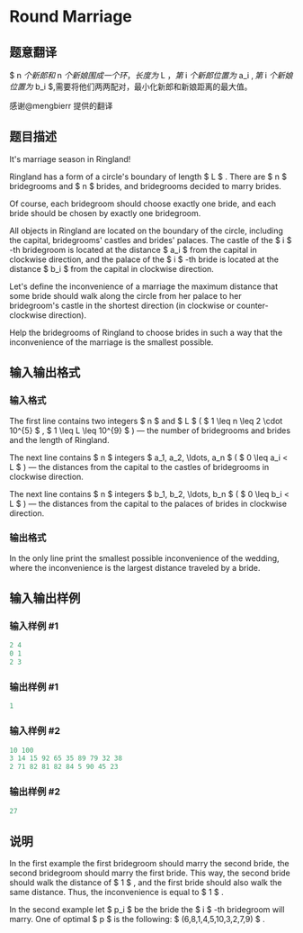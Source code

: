 # Round Marriage

## 题意翻译

$ n $个新郎和$ n $个新娘围成一个环，长度为$ L $，第$ i $个新郎位置为$ a_i $,第$ i $个新娘位置为$ b_i $,需要将他们两两配对，最小化新郎和新娘距离的最大值。

感谢@mengbierr 提供的翻译

## 题目描述

It's marriage season in Ringland!

Ringland has a form of a circle's boundary of length $ L $ . There are $ n $ bridegrooms and $ n $ brides, and bridegrooms decided to marry brides.

Of course, each bridegroom should choose exactly one bride, and each bride should be chosen by exactly one bridegroom.

All objects in Ringland are located on the boundary of the circle, including the capital, bridegrooms' castles and brides' palaces. The castle of the $ i $ -th bridegroom is located at the distance $ a_i $ from the capital in clockwise direction, and the palace of the $ i $ -th bride is located at the distance $ b_i $ from the capital in clockwise direction.

Let's define the inconvenience of a marriage the maximum distance that some bride should walk along the circle from her palace to her bridegroom's castle in the shortest direction (in clockwise or counter-clockwise direction).

Help the bridegrooms of Ringland to choose brides in such a way that the inconvenience of the marriage is the smallest possible.

## 输入输出格式

### 输入格式

The first line contains two integers $ n $ and $ L $ ( $ 1 \leq n \leq 2 \cdot 10^{5} $ , $ 1 \leq L \leq 10^{9} $ ) — the number of bridegrooms and brides and the length of Ringland.

The next line contains $ n $ integers $ a_1, a_2, \ldots, a_n $ ( $ 0 \leq a_i < L $ ) — the distances from the capital to the castles of bridegrooms in clockwise direction.

The next line contains $ n $ integers $ b_1, b_2, \ldots, b_n $ ( $ 0 \leq b_i < L $ ) — the distances from the capital to the palaces of brides in clockwise direction.

### 输出格式

In the only line print the smallest possible inconvenience of the wedding, where the inconvenience is the largest distance traveled by a bride.

## 输入输出样例

### 输入样例 #1

```cpp
2 4
0 1
2 3

```
### 输出样例 #1

```cpp
1

```
### 输入样例 #2

```cpp
10 100
3 14 15 92 65 35 89 79 32 38
2 71 82 81 82 84 5 90 45 23

```
### 输出样例 #2

```cpp
27

```
## 说明

In the first example the first bridegroom should marry the second bride, the second bridegroom should marry the first bride. This way, the second bride should walk the distance of $ 1 $ , and the first bride should also walk the same distance. Thus, the inconvenience is equal to $ 1 $ .

In the second example let $ p_i $ be the bride the $ i $ -th bridegroom will marry. One of optimal $ p $ is the following: $ (6,8,1,4,5,10,3,2,7,9) $ .

